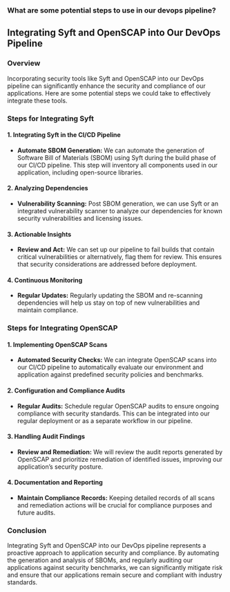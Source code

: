 ### What are some potential steps to use in our devops pipeline?

## Integrating Syft and OpenSCAP into Our DevOps Pipeline

### Overview
Incorporating security tools like Syft and OpenSCAP into our DevOps pipeline can significantly enhance the security and compliance of our applications. Here are some potential steps we could take to effectively integrate these tools.

### Steps for Integrating Syft

#### 1. **Integrating Syft in the CI/CD Pipeline**
   - **Automate SBOM Generation:** We can automate the generation of Software Bill of Materials (SBOM) using Syft during the build phase of our CI/CD pipeline. This step will inventory all components used in our application, including open-source libraries.

#### 2. **Analyzing Dependencies**
   - **Vulnerability Scanning:** Post SBOM generation, we can use Syft or an integrated vulnerability scanner to analyze our dependencies for known security vulnerabilities and licensing issues.

#### 3. **Actionable Insights**
   - **Review and Act:** We can set up our pipeline to fail builds that contain critical vulnerabilities or alternatively, flag them for review. This ensures that security considerations are addressed before deployment.

#### 4. **Continuous Monitoring**
   - **Regular Updates:** Regularly updating the SBOM and re-scanning dependencies will help us stay on top of new vulnerabilities and maintain compliance.

### Steps for Integrating OpenSCAP

#### 1. **Implementing OpenSCAP Scans**
   - **Automated Security Checks:** We can integrate OpenSCAP scans into our CI/CD pipeline to automatically evaluate our environment and application against predefined security policies and benchmarks.

#### 2. **Configuration and Compliance Audits**
   - **Regular Audits:** Schedule regular OpenSCAP audits to ensure ongoing compliance with security standards. This can be integrated into our regular deployment or as a separate workflow in our pipeline.

#### 3. **Handling Audit Findings**
   - **Review and Remediation:** We will review the audit reports generated by OpenSCAP and prioritize remediation of identified issues, improving our application’s security posture.

#### 4. **Documentation and Reporting**
   - **Maintain Compliance Records:** Keeping detailed records of all scans and remediation actions will be crucial for compliance purposes and future audits.

### Conclusion
Integrating Syft and OpenSCAP into our DevOps pipeline represents a proactive approach to application security and compliance. By automating the generation and analysis of SBOMs, and regularly auditing our applications against security benchmarks, we can significantly mitigate risk and ensure that our applications remain secure and compliant with industry standards.
